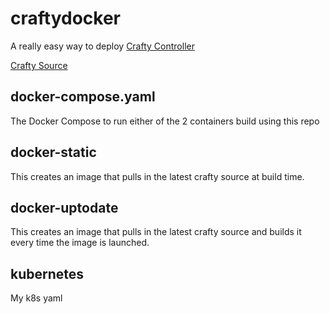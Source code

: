 # craftydocker

A really easy way to deploy [Crafty Controller](https://craftycontrol.com/)

[Crafty Source](https://gitlab.com/crafty-controller/crafty-web)

## docker-compose.yaml

The Docker Compose to run either of the 2 containers build using this repo

## docker-static
This creates an image that pulls in the latest crafty source at build time.

## docker-uptodate
This creates an image that pulls in the latest crafty source and builds it every time the image is launched.

## kubernetes
My k8s yaml
